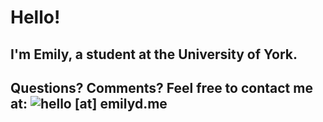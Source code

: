  # Hello! 
 ## I'm Emily, a student at the University of York.
 ## Questions? Comments? Feel free to contact me at:  ![hello](https://user-images.githubusercontent.com/97851770/149678234-266d74cd-6192-4da4-bef2-3ab339ae2770.png) [at] emilyd.me 
